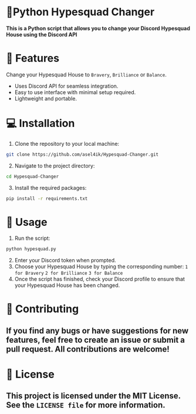 # 🐍Python Hypesquad Changer

**This is a Python script that allows you to change your Discord Hypesquad House using the Discord API**

# 🚀 Features
Change your Hypesquad House to `Bravery`, `Brilliance` or `Balance`.
+ Uses Discord API for seamless integration.
+ Easy to use interface with minimal setup required.
+ Lightweight and portable.

# 💻  Installation
1. Clone the repository to your local machine:
```bash
git clone https://github.com/asel4ik/Hypesquad-Changer.git
```
2. Navigate to the project directory:
```bash
cd Hypesquad-Changer
```
3. Install the required packages:
```bash
pip install -r requirements.txt
```
# 🎉  Usage
1. Run the script:
```bash
python hypesquad.py
```
2. Enter your Discord token when prompted.
3. Choose your Hypesquad House by typing the corresponding number:
`1 for Bravery`
`2 for Brilliance`
`3 for Balance`
4. Once the script has finished, check your Discord profile to ensure that your Hypesquad House has been changed.

# 👥 Contributing
## If you find any bugs or have suggestions for new features, feel free to create an issue or submit a pull request. All contributions are welcome!

# 📝 License
## This project is licensed under the MIT License. See the `LICENSE file` for more information.
